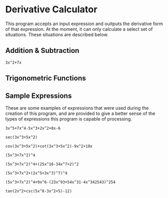 # Derivative Calculator

This program accepts an input expression and ouitputs the derivative form of that expression. At the moment, it can only calculate a select set of situations. These situations are described below. 

## Addition & Subtraction

`3x^2+7x`

## Trigonometric Functions

## Sample Expressions

These are some examples of expressions that were used during the creation of this program, and are provided to give a better sense of the types of expressions this program is capable of processing. 

`3x^5+7x^4-5x^3+2x^2+8x-6`

`sec(3x^3+5x^2)`

`cos(3x^3+5x^2)+cot(3x^3+5x^2)-9x^2+10x`

`(5x^3+7x^2)^4`

`(5x^3+7x^2)^4+(25x^16-34x^7+2)^2`

`(5x^3+7x^2+(2x^5+3x^3)^7)^4`

`(5x^3+7x^2)^4+9x^6-(23x^93+54x^31-4x^342543)^254`

`tan(2x^2+csc(5x^8-3x^2+5)-12)`
